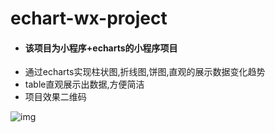 # echart-wx-project
* #### 该项目为小程序+echarts的小程序项目
* 通过echarts实现柱状图,折线图,饼图,直观的展示数据变化趋势
* table直观展示出数据,方便简洁
* 项目效果二维码

![img](https://github.com/whl01135020/echarts-wx-project/blob/master/img/xcx.jpg)
